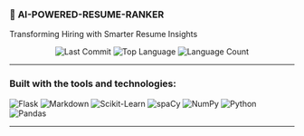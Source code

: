 ### 🚀 **AI-POWERED-RESUME-RANKER**

Transforming Hiring with Smarter Resume Insights

<p align="center">
    <img src="https://img.shields.io/github/last-commit/pavithraus/AI-powered-Resume-Ranker?style=flat-square" alt="Last Commit">
    <img src="https://img.shields.io/github/languages/top/pavithraus/AI-powered-Resume-Rankero?color=blue&style=flat-square" alt="Top Language">
    <img src="https://img.shields.io/github/languages/count/pavithraus/AI-powered-Resume-Ranker?style=flat-square" alt="Language Count">
</p>

---

### Built with the tools and technologies:
<p>
    <img src="https://img.shields.io/badge/-Flask-000000?style=for-the-badge&logo=flask&logoColor=white" alt="Flask">
    <img src="https://img.shields.io/badge/-Markdown-000000?style=for-the-badge&logo=markdown&logoColor=white" alt="Markdown">
    <img src="https://img.shields.io/badge/-ScikitLearn-F7931E?style=for-the-badge&logo=scikit-learn&logoColor=white" alt="Scikit-Learn">
    <img src="https://img.shields.io/badge/-spaCy-09A3D5?style=for-the-badge&logo=spacy&logoColor=white" alt="spaCy">
    <img src="https://img.shields.io/badge/-NumPy-013243?style=for-the-badge&logo=numpy&logoColor=white" alt="NumPy">
    <img src="https://img.shields.io/badge/-Python-3776AB?style=for-the-badge&logo=python&logoColor=white" alt="Python">
    <img src="https://img.shields.io/badge/-Pandas-150458?style=for-the-badge&logo=pandas&logoColor=white" alt="Pandas">
</p>

---
